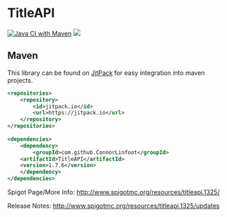 TitleAPI
=====================

[![Java CI with Maven](https://github.com/ConnorLinfoot/TitleAPI/actions/workflows/maven.yml/badge.svg)](https://github.com/ConnorLinfoot/TitleAPI/actions/workflows/maven.yml)
[![](https://jitpack.io/v/ConnorLinfoot/TitleAPI.svg)](https://jitpack.io/#ConnorLinfoot/TitleAPI)

## Maven
This library can be found on [JitPack](https://jitpack.io/#ConnorLinfoot/TitleAPI) for easy integration into maven 
projects.
```xml
<repositories>
    <repository>
        <id>jitpack.io</id>
        <url>https://jitpack.io</url>
    </repository>
</repositories>
	
<dependencies>
    <dependency>
        <groupId>com.github.ConnorLinfoot</groupId>
	<artifactId>TitleAPI</artifactId>
	<version>1.7.6</version>
    </dependency>
</dependencies>	
```

Spigot Page/More Info: http://www.spigotmc.org/resources/titleapi.1325/

Release Notes: http://www.spigotmc.org/resources/titleapi.1325/updates
